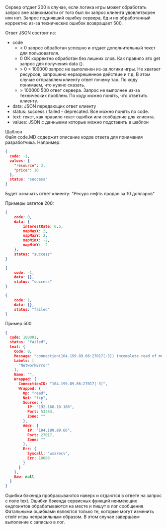 Сервер отдает 200 в случае, если логика игры может обработать запрос вне зависимости от того был ли запрос клиента удовлетворен или нет.
Запрос поднявший ошибку сервера, бд и не обработанный корректно из-за технических ошибок возвращает 500.

Ответ JSON состоит из:
* code 
  * < 0 запрос обработан успешно и отдает дополнительный текст для пользователя.
  * 0 ОК корректно обработан без лишних слов. Как правило это get запрос для получения data {}. 
  * \> 0 < 100000 запрос не выполенен из-за логики игры. Не хватает ресурсов, запрошено неразрешенное действие и т.д. В этом случае отправялем клиенту ответ почему так. По коду понимаем, что нужно сказать.
  * \> 100000 500 ответ сервера. Запрос не выполнен из-за технических проблем. По коду можно понять, что ответить клиенту.
* data: JSON передающих ответ клиенту
* status: success / failed - deprecated. Все можно понять по code. 
* text: текст, как правило текст ошибки или сообщение для клиента.
* values: JSON с данныеми которые можно подставить в шаблон

Шаблон  
Файл code.MD содержит описание кодов ответа для понимания разработчика.
Например:

```json
{
  code: -1,
  values: {
    "resource": 3,
    "price": 10
  },
  status: "success"
}
```

Будет означать ответ клиенту: "Ресурс нефть продан за 10 долларов"

Примеры овтетов 200:
```json
{
    code: 0,
    data: {
        interestRate: 0.5,
        mapMaxX: 2,
        mapMaxY: 2,
        mapMinX: -2,
        mapMinY: -2
    },
    status: "success"
}
```

```json
{
    code: -1,
    data: {},
    status: "success"
}
```

```json
{
    code: 1,
    data: {},
    status: "failed"
}
```

Пример 500

```json
{
  code: 100001,
  status: "failed",
  text: {
    Code: 0,
    Message: "connection(104.199.89.66:27017[-3]) incomplete read of message header: read tcp 192.168.10.106:53283->104.199.89.66:27017: wsarecv: A connection attempt failed because the connected party did not properly respond after a period of time, or established connection failed because connected host has failed to respond.",
    Labels: [
      "NetworkError"
    ],
    Name: "",
    Wrapped: {
      ConnectionID: "104.199.89.66:27017[-3]",
      Wrapped: {
        Op: "read",
        Net: "tcp",
        Source: {
          IP: "192.168.10.106",
          Port: 53283,
          Zone: ""
        },
        Addr: {
          IP: "104.199.89.66",
          Port: 27017,
          Zone: ""
        },
        Err: {
          Syscall: "wsarecv",
          Err: 10060
        }
      }
    },
    Raw: null
  }
}
```

Ошибки бэкенда пробрасываются наверх и отдаются в ответе на запрос с поле text. 
Ошибки бэкенда сервисных функций неимеющих ендпоинтов обрабатываются на месте и пишут в лог сообщения. 
Фатальными ошибками являются только те, которые могут изменить стейт игры неправильным образом. В этом случае завершаем выполение с записью в лог.

